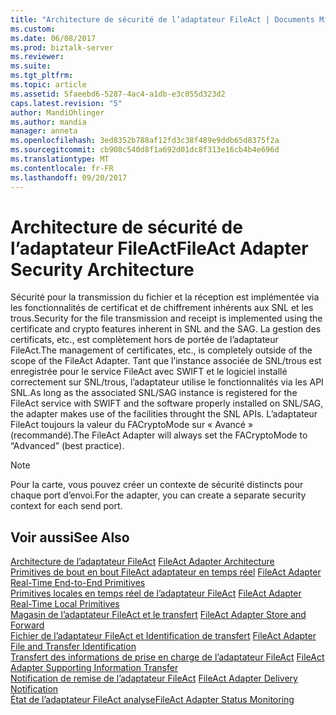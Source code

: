 ```yaml
---
title: "Architecture de sécurité de l’adaptateur FileAct | Documents Microsoft"
ms.custom: 
ms.date: 06/08/2017
ms.prod: biztalk-server
ms.reviewer: 
ms.suite: 
ms.tgt_pltfrm: 
ms.topic: article
ms.assetid: 5faeebd6-5287-4ac4-a1db-e3c055d323d2
caps.latest.revision: "5"
author: MandiOhlinger
ms.author: mandia
manager: anneta
ms.openlocfilehash: 3ed8352b788af12fd3c38f489e9ddb65d8375f2a
ms.sourcegitcommit: cb908c540d8f1a692d01dc8f313e16cb4b4e696d
ms.translationtype: MT
ms.contentlocale: fr-FR
ms.lasthandoff: 09/20/2017
---
```

# <a name="fileact-adapter-security-architecture"></a><span data-ttu-id="17049-102">Architecture de sécurité de l’adaptateur FileAct</span><span class="sxs-lookup"><span data-stu-id="17049-102">FileAct Adapter Security Architecture</span></span>
<span data-ttu-id="17049-103">Sécurité pour la transmission du fichier et la réception est implémentée via les fonctionnalités de certificat et de chiffrement inhérents aux SNL et les trous.</span><span class="sxs-lookup"><span data-stu-id="17049-103">Security for the file transmission and receipt is implemented using the certificate and crypto features inherent in SNL and the SAG.</span></span>  <span data-ttu-id="17049-104">La gestion des certificats, etc., est complètement hors de portée de l’adaptateur FileAct.</span><span class="sxs-lookup"><span data-stu-id="17049-104">The management of certificates, etc., is completely outside of the scope of the FileAct Adapter.</span></span> <span data-ttu-id="17049-105">Tant que l’instance associée de SNL/trous est enregistrée pour le service FileAct avec SWIFT et le logiciel installé correctement sur SNL/trous, l’adaptateur utilise le fonctionnalités via les API SNL.</span><span class="sxs-lookup"><span data-stu-id="17049-105">As long as the associated SNL/SAG instance is registered for the FileAct service with SWIFT and the software properly installed on SNL/SAG, the adapter makes use of the facilities throught the SNL APIs.</span></span> <span data-ttu-id="17049-106">L’adaptateur FileAct toujours la valeur du FACryptoMode sur « Avancé » (recommandé).</span><span class="sxs-lookup"><span data-stu-id="17049-106">The FileAct Adapter will always set the FACryptoMode to “Advanced” (best practice).</span></span>  
  
> [!NOTE]
>  <span data-ttu-id="17049-107">Pour la carte, vous pouvez créer un contexte de sécurité distincts pour chaque port d’envoi.</span><span class="sxs-lookup"><span data-stu-id="17049-107">For the adapter, you can create a separate security context for  each send port.</span></span>  
  
## <a name="see-also"></a><span data-ttu-id="17049-108">Voir aussi</span><span class="sxs-lookup"><span data-stu-id="17049-108">See Also</span></span>  
 <span data-ttu-id="17049-109">[Architecture de l’adaptateur FileAct](../../adapters-and-accelerators/fileact-interact/fileact-adapter-architecture.md) </span><span class="sxs-lookup"><span data-stu-id="17049-109">[FileAct Adapter Architecture](../../adapters-and-accelerators/fileact-interact/fileact-adapter-architecture.md) </span></span>  
 <span data-ttu-id="17049-110">[Primitives de bout en bout FileAct adaptateur en temps réel](../../adapters-and-accelerators/fileact-interact/fileact-adapter-real-time-end-to-end-primitives.md) </span><span class="sxs-lookup"><span data-stu-id="17049-110">[FileAct Adapter Real-Time End-to-End Primitives](../../adapters-and-accelerators/fileact-interact/fileact-adapter-real-time-end-to-end-primitives.md) </span></span>  
 <span data-ttu-id="17049-111">[Primitives locales en temps réel de l’adaptateur FileAct](../../adapters-and-accelerators/fileact-interact/fileact-adapter-real-time-local-primitives.md) </span><span class="sxs-lookup"><span data-stu-id="17049-111">[FileAct Adapter Real-Time Local Primitives](../../adapters-and-accelerators/fileact-interact/fileact-adapter-real-time-local-primitives.md) </span></span>  
 <span data-ttu-id="17049-112">[Magasin de l’adaptateur FileAct et le transfert](../../adapters-and-accelerators/fileact-interact/fileact-adapter-store-and-forward.md) </span><span class="sxs-lookup"><span data-stu-id="17049-112">[FileAct Adapter Store and Forward](../../adapters-and-accelerators/fileact-interact/fileact-adapter-store-and-forward.md) </span></span>  
 <span data-ttu-id="17049-113">[Fichier de l’adaptateur FileAct et Identification de transfert](../../adapters-and-accelerators/fileact-interact/fileact-adapter-file-and-transfer-identification.md) </span><span class="sxs-lookup"><span data-stu-id="17049-113">[FileAct Adapter File and Transfer Identification](../../adapters-and-accelerators/fileact-interact/fileact-adapter-file-and-transfer-identification.md) </span></span>  
 <span data-ttu-id="17049-114">[Transfert des informations de prise en charge de l’adaptateur FileAct](../../adapters-and-accelerators/fileact-interact/fileact-adapter-supporting-information-transfer.md) </span><span class="sxs-lookup"><span data-stu-id="17049-114">[FileAct Adapter Supporting Information Transfer](../../adapters-and-accelerators/fileact-interact/fileact-adapter-supporting-information-transfer.md) </span></span>  
 <span data-ttu-id="17049-115">[Notification de remise de l’adaptateur FileAct](../../adapters-and-accelerators/fileact-interact/fileact-adapter-delivery-notification.md) </span><span class="sxs-lookup"><span data-stu-id="17049-115">[FileAct Adapter Delivery Notification](../../adapters-and-accelerators/fileact-interact/fileact-adapter-delivery-notification.md) </span></span>  
 [<span data-ttu-id="17049-116">État de l’adaptateur FileAct analyse</span><span class="sxs-lookup"><span data-stu-id="17049-116">FileAct Adapter Status Monitoring</span></span>](../../adapters-and-accelerators/fileact-interact/fileact-adapter-status-monitoring.md)